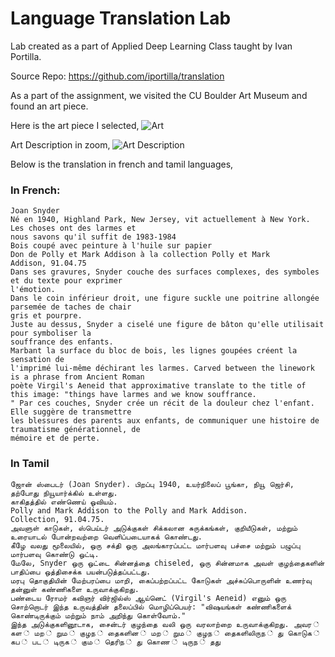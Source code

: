 # Language Translation Lab

Lab created as a part of Applied Deep Learning Class taught by Ivan Portilla.

Source Repo: https://github.com/iportilla/translation

As a part of the assignment, we visited the CU Boulder Art Museum and found an art piece.

Here is the art piece I selected,
![Art](./input_docs/IMG_4499.JPG)

Art Description in zoom,
![Art Description](./input_docs/IMG_4497.JPG)

Below is the translation in french and tamil languages,

### In French:

```
Joan Snyder
Né en 1940, Highland Park, New Jersey, vit actuellement à New York. 
Les choses ont des larmes et
nous savons qu'il suffit de 1983-1984
Bois coupé avec peinture à l'huile sur papier
Don de Polly et Mark Addison à la collection Polly et Mark
Addison, 91.04.75
Dans ses gravures, Snyder couche des surfaces complexes, des symboles et du texte pour exprimer
l'émotion. 
Dans le coin inférieur droit, une figure suckle une poitrine allongée parsemée de taches de chair
gris et pourpre. 
Juste au dessus, Snyder a ciselé une figure de bâton qu'elle utilisait pour symboliser la
souffrance des enfants. 
Marbant la surface du bloc de bois, les lignes goupées créent la sensation de
l'imprimé lui-même déchirant les larmes. Carved between the linework is a phrase from Ancient Roman
poète Virgil's Aeneid that approximative translate to the title of this image: "things have larmes and we know souffrance.
" Par ces couches, Snyder crée un récit de la douleur chez l'enfant. Elle suggère de transmettre
les blessures des parents aux enfants, de communiquer une histoire de traumatisme générationnel, de
mémoire et de perte.
```

### In Tamil
```
ஜோன் ஸ்பைடர் (Joan Snyder). பிறப்பு 1940, உயர்நிலைப் பூங்கா, நியூ ஜெர்சி, தற்போது நியூயார்க்கில் உள்ளது. 
காகிதத்தில் எண்ணெய் ஓவியம். 
Polly and Mark Addison to the Polly and Mark Addison. 
Collection, 91.04.75. 
அவளுள் காடுகள், ஸ்பெய்டர் அடுக்குகள் சிக்கலான சுருக்கங்கள், குறியீடுகள், மற்றும் உரையாடல் போன்றவற்றை வெளிப்படையாகக் கொண்டது. 
கீழே வலது மூலையில், ஒரு சக்தி ஒரு அலங்காரப்பட்ட மார்பளவு பச்சை மற்றும் பழுப்பு மார்பளவு கொண்டு ஒட்டி. 
மேலே, Snyder ஒரு ஒட்டை சின்னத்தை chiseled, ஒரு சின்னமாக அவள் குழந்தைகளின் பாதிப்பை ஒத்திசைக்க பயன்படுத்தப்பட்டது. 
மரபு தொகுதியின் மேற்பரப்பை மாறி, கைப்பற்றப்பட்ட கோடுகள் அச்சுப்பொருளின் உணர்வு தன்னுள் கண்ணிகளை உருவாக்குகிறது. 
பண்டைய ரோமர் கவிஞர் விர்ஜில்ஸ் ஆய்னெட் (Virgil's Aeneid) எனும் ஒரு சொற்றொடர் இந்த உருவத்தின் தலைப்பில் மொழிப்பெயர்: "விஷயங்கள் கண்ணிகளைக் கொண்டிருக்கும் மற்றும் நாம் அறிந்து கொள்வோம்." 
இந்த அடுக்குகளினூடாக, சைன்டர் குழந்தை வலி ஒரு வரலாற்றை உருவாக்குகிறது. அவர ் கள ் மற ் றும ் குழந ் தைகளின ் மற ் றும ் குழந ் தைகளிலிருந ் து கொடுக ் கப ் பட ் டிருக ் கும ் தெரிந ் து கொண ் டிருந ் தது
```
